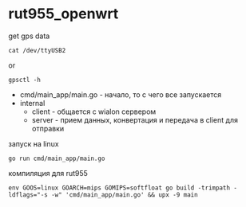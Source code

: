 # rut955_openwrt

get gps data
```shell
cat /dev/ttyUSB2
```
or
```shell
gpsctl -h
```


* cmd/main_app/main.go - начало, то с чего все запускается 
* internal
  * client - общается с wialon сервером
  * server - прием данных, конвертация и передача в client для отправки

запуск на linux
```shell
go run cmd/main_app/main.go
```

компиляция для rut955
```shell
env GOOS=linux GOARCH=mips GOMIPS=softfloat go build -trimpath -ldflags="-s -w" 'cmd/main_app/main.go' && upx -9 main
```